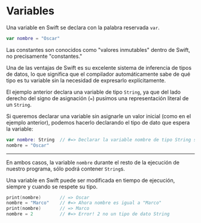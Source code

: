 # Variables

Una variable en Swift se declara con la palabra reservada `var`.

```swift
var nombre = "Oscar"
```

Las constantes son conocidos como "valores inmutables" dentro de Swift, no precisamente "constantes."

Una de las ventajas de Swift es su excelente sistema de inferencia de tipos de datos, lo que significa que el compilador automáticamente sabe de qué tipo es tu variable sin la necesidad de expresarlo explícitamente.

El ejemplo anterior declara una variable de tipo `String`, ya que del lado derecho del signo de asignación (`=`) pusimos una representación literal de un `String`.

Si queremos declarar una variable sin asignarle un valor inicial (como en el ejemplo anterior), podemos hacerlo declarando el tipo de dato que espera la variable:

```swift
var nombre: String  // #=> Declarar la variable nombre de tipo String sin asignar un valor inicial
nombre = "Oscar"
```
---

En ambos casos, la variable `nombre` durante el resto de la ejecución de nuestro programa, sólo podrá contener `String`s.

Una variable en Swift puede ser modificada en tiempo de ejecución, siempre y cuando se respete su tipo.

```swift
print(nombre)       // => Oscar
nombre = "Marco"    // #=> Ahora nombre es igual a "Marco"
print(nombre)       // => Marco
nombre = 2          // #=> Error! 2 no un tipo de dato String
```
